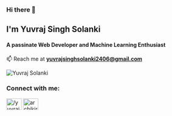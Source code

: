 ### Hi there 👋
## I'm Yuvraj Singh Solanki
#### A passinate Web Developer and Machine Learning Enthusiast

📫 Reach me at **yuvrajsinghsolanki2406@gmail.com**

<p align="left"> <img src="https://komarev.com/ghpvc/?username=yuvraj-solanki-2406&label=Profile%20views&color=0e75b6&style=flat" alt="Yuvraj Solanki" /> </p>

<h3 align="left">Connect with me:</h3>
<p align="left">
<a href="https://www.linkedin.com/in/yuvraj-solanki-6914701b4/" target="blank"><img align="center" src="https://raw.githubusercontent.com/rahuldkjain/github-profile-readme-generator/master/src/images/icons/Social/linked-in-alt.svg" alt="/yuvraj-solanki-6914701b4/)" height="30" width="40" /></a>
<a href="https://www.hackerrank.com/profile/yuvrajsinghsola1" target="blank"><img align="center" src="https://raw.githubusercontent.com/rahuldkjain/github-profile-readme-generator/master/src/images/icons/Social/hackerrank.svg" alt="archikirar" height="30" width="40" /></a>


<!--
**yuvraj-solanki-2406/yuvraj-solanki-2406** is a ✨ _special_ ✨ repository because its `README.md` (this file) appears on your GitHub profile.

Here are some ideas to get you started:

- 🔭 I’m currently working on ...
- 🌱 I’m currently learning ...
- 👯 I’m looking to collaborate on ...
- 🤔 I’m looking for help with ...
- 💬 Ask me about ...
- 📫 How to reach me: ...
- 😄 Pronouns: ...
- ⚡ Fun fact: ...
-->
